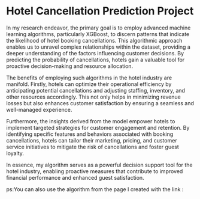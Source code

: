 # Hotel Cancellation Prediction Project


In my research endeavor, the primary goal is to employ advanced machine learning algorithms, particularly XGBoost, to discern patterns that indicate the likelihood of hotel booking cancellations. This algorithmic approach enables us to unravel complex relationships within the dataset, providing a deeper understanding of the factors influencing customer decisions. By predicting the probability of cancellations, hotels gain a valuable tool for proactive decision-making and resource allocation.

The benefits of employing such algorithms in the hotel industry are manifold. Firstly, hotels can optimize their operational efficiency by anticipating potential cancellations and adjusting staffing, inventory, and other resources accordingly. This not only helps in minimizing revenue losses but also enhances customer satisfaction by ensuring a seamless and well-managed experience.

Furthermore, the insights derived from the model empower hotels to implement targeted strategies for customer engagement and retention. By identifying specific features and behaviors associated with booking cancellations, hotels can tailor their marketing, pricing, and customer service initiatives to mitigate the risk of cancellations and foster guest loyalty.

In essence, my algorithm serves as a powerful decision support tool for the hotel industry, enabling proactive measures that contribute to improved financial performance and enhanced guest satisfaction.

ps:You can also use the algorithm from the page I created with the link :
